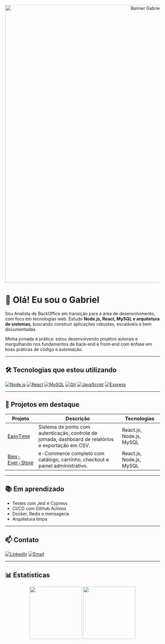 <p align="center">
  <img src="https://github.com/oficialgabriell/github-profile-assets/blob/main/Banner%20github.png" alt="Banner Gabriel" width="900"/>
</p>


# 👋 Olá! Eu sou o Gabriel

Sou Analista de BackOffice em transição para a área de desenvolvimento, com foco em tecnologias web. Estudo **Node.js, React, MySQL e arquitetura de sistemas**, buscando construir aplicações robustas, escaláveis e bem documentadas.

Minha jornada é prática: estou desenvolvendo projetos autorais e mergulhando nos fundamentos de back-end e front-end com ênfase em boas práticas de código e automação.

---

## 🛠️ Tecnologias que estou utilizando

[![Node.js](https://img.shields.io/badge/Node.js-43853D?style=flat-square&logo=node-dot-js&logoColor=white)](https://nodejs.org/)
[![React](https://img.shields.io/badge/React-20232A?style=flat-square&logo=react&logoColor=61DAFB)](https://react.dev/)
[![MySQL](https://img.shields.io/badge/MySQL-4479A1?style=flat-square&logo=mysql&logoColor=white)](https://www.mysql.com/)
[![Git](https://img.shields.io/badge/Git-F05032?style=flat-square&logo=git&logoColor=white)](https://git-scm.com/)
[![JavaScript](https://img.shields.io/badge/JavaScript-F7DF1E?style=flat-square&logo=javascript&logoColor=black)](https://developer.mozilla.org/pt-BR/docs/Web/JavaScript)
[![Express](https://img.shields.io/badge/Express.js-404D59?style=flat-square&logo=express&logoColor=white)](https://expressjs.com/)


---

## 📌 Projetos em destaque

| Projeto | Descrição | Tecnologias |
|--------|-----------|-------------|
| [EasyTime](https://github.com/oficialgabriell/EasyTime) | Sistema de ponto com autenticação, controle de jornada, dashboard de relatórios e exportação em CSV. | React.js, Node.js, MySQL |
| [Biex-Ever-Store](https://github.com/oficialgabriell/BieX-Ever-Store) | e-Commerce completo com catálogo, carrinho, checkout e painel administrativo. | React.js, Node.js, MySQL |

---

## 📚 Em aprendizado

- Testes com Jest e Cypress  
- CI/CD com GitHub Actions  
- Docker, Redis e mensageria  
- Arquitetura limpa

---

## 📫 Contato

[![LinkedIn](https://img.shields.io/badge/-LinkedIn-0077B5?style=flat-square&logo=linkedin&logoColor=white)](https://www.linkedin.com/in/oficialgabriell)
[![Email](https://img.shields.io/badge/-Email-D14836?style=flat-square&logo=gmail&logoColor=white)](mailto:profissgabriell@email.com)

---

## 📊 Estatísticas

<div align="center">
  <img height="170em" src="https://github-readme-stats.vercel.app/api?username=oficialgabriell&show_icons=true&theme=transparent&count_private=true&hide=stars"/>
  <img height="170em" src="https://github-readme-stats.vercel.app/api/top-langs/?username=oficialgabriell&layout=compact&theme=transparent"/>
</div>
